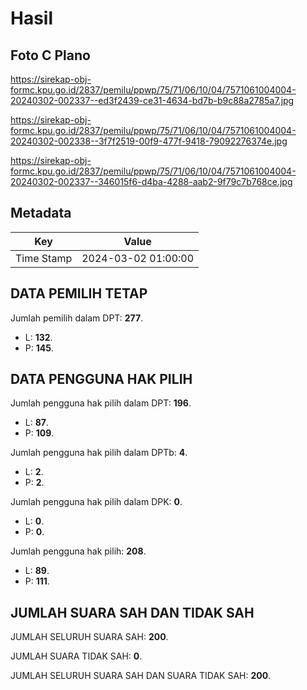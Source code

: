 # Hasil

## Foto C Plano

https://sirekap-obj-formc.kpu.go.id/2837/pemilu/ppwp/75/71/06/10/04/7571061004004-20240302-002337--ed3f2439-ce31-4634-bd7b-b9c88a2785a7.jpg

https://sirekap-obj-formc.kpu.go.id/2837/pemilu/ppwp/75/71/06/10/04/7571061004004-20240302-002338--3f7f2519-00f9-477f-9418-79092276374e.jpg

https://sirekap-obj-formc.kpu.go.id/2837/pemilu/ppwp/75/71/06/10/04/7571061004004-20240302-002337--346015f6-d4ba-4288-aab2-9f79c7b768ce.jpg


## Metadata

| Key        | Value               |
| ---------- | ------------------- |
| Time Stamp | 2024-03-02 01:00:00 |


## DATA PEMILIH TETAP

Jumlah pemilih dalam DPT: **277**.
 * L: **132**.
 * P: **145**.

## DATA PENGGUNA HAK PILIH

Jumlah pengguna hak pilih dalam DPT: **196**.
 * L: **87**.
 * P: **109**.

Jumlah pengguna hak pilih dalam DPTb: **4**.
 * L: **2**.
 * P: **2**.

Jumlah pengguna hak pilih dalam DPK: **0**.
 * L: **0**.
 * P: **0**.

Jumlah pengguna hak pilih: **208**.
 * L: **89**.
 * P: **111**.

## JUMLAH SUARA SAH DAN TIDAK SAH

JUMLAH SELURUH SUARA SAH: **200**.

JUMLAH SUARA TIDAK SAH: **0**.

JUMLAH SELURUH SUARA SAH DAN SUARA TIDAK SAH: **200**.


